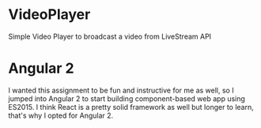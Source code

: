# VideoPlayer
Simple Video Player to broadcast a video from LiveStream API

# Angular 2
I wanted this assignment to be fun and instructive for me as well, so I jumped into Angular 2 to start building component-based web app using ES2015. 
I think React is a pretty solid framework as well but longer to learn, that's why I opted for Angular 2. 
